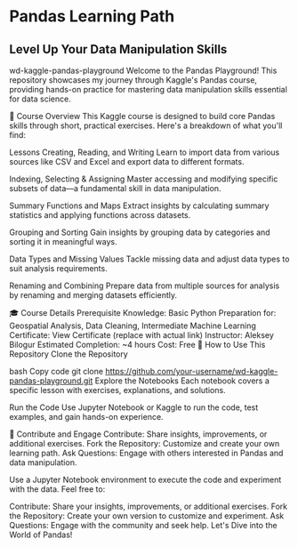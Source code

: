 # Pandas Learning Path
## Level Up Your Data Manipulation Skills

wd-kaggle-pandas-playground
Welcome to the Pandas Playground! This repository showcases my journey through Kaggle's Pandas course, providing hands-on practice for mastering data manipulation skills essential for data science.

📜 Course Overview
This Kaggle course is designed to build core Pandas skills through short, practical exercises. Here's a breakdown of what you'll find:

Lessons
Creating, Reading, and Writing
Learn to import data from various sources like CSV and Excel and export data to different formats.

Indexing, Selecting & Assigning
Master accessing and modifying specific subsets of data—a fundamental skill in data manipulation.

Summary Functions and Maps
Extract insights by calculating summary statistics and applying functions across datasets.

Grouping and Sorting
Gain insights by grouping data by categories and sorting it in meaningful ways.

Data Types and Missing Values
Tackle missing data and adjust data types to suit analysis requirements.

Renaming and Combining
Prepare data from multiple sources for analysis by renaming and merging datasets efficiently.

🎓 Course Details
Prerequisite Knowledge: Basic Python
Preparation for: Geospatial Analysis, Data Cleaning, Intermediate Machine Learning
Certificate: View Certificate (replace with actual link)
Instructor: Aleksey Bilogur
Estimated Completion: ~4 hours
Cost: Free
🚀 How to Use This Repository
Clone the Repository

bash
Copy code
git clone https://github.com/your-username/wd-kaggle-pandas-playground.git
Explore the Notebooks
Each notebook covers a specific lesson with exercises, explanations, and solutions.

Run the Code
Use Jupyter Notebook or Kaggle to run the code, test examples, and gain hands-on experience.

🤝 Contribute and Engage
Contribute: Share insights, improvements, or additional exercises.
Fork the Repository: Customize and create your own learning path.
Ask Questions: Engage with others interested in Pandas and data manipulation.

Use a Jupyter Notebook environment to execute the code and experiment with the data.
Feel free to:

Contribute: Share your insights, improvements, or additional exercises.
Fork the Repository: Create your own version to customize and experiment.
Ask Questions: Engage with the community and seek help.
Let's Dive into the World of Pandas!
